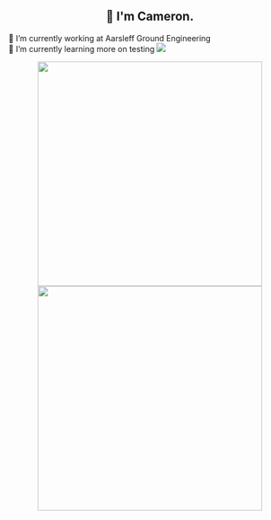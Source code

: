 <h2 align="center">👋 I'm Cameron.</h2>

<p align = "left">
  <a>🔭 I’m currently working at Aarsleff Ground Engineering<a/>
  <br/>
  <a>🌱 I’m currently learning more on testing<a/>
  <img src = "https://github-readme-stats.vercel.app/api/top-langs/?username=camcoles&langs_count=8&theme=github_dark" >
</p>

    
<p align = "center">
  <img src = "https://github-readme-stats.vercel.app/api?username=camcoles&show_icons=true&theme=github_dark" width = 400>
  <img src = "https://github-readme-streak-stats.herokuapp.com?user=camcoles&theme=dark&hide_border=true" width = 400>
</p>
